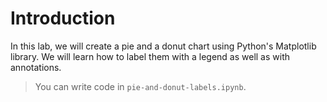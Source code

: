 # Introduction

In this lab, we will create a pie and a donut chart using Python's Matplotlib library. We will learn how to label them with a legend as well as with annotations.

> You can write code in `pie-and-donut-labels.ipynb`.
